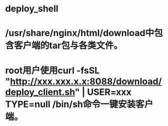 # deploy_shell

# /usr/share/nginx/html/download中包含客户端的tar包与各类文件。
# root用户使用curl -fsSL "http://xxx.xxx.x.x:8088/download/deploy_client.sh" | USER=xxx TYPE=null /bin/sh命令一键安装客户端。
